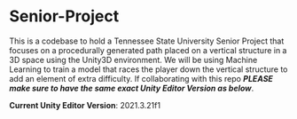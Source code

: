 # Senior-Project
This is a codebase to hold a Tennessee State University Senior Project that focuses on a procedurally generated path placed on a vertical structure in a 3D space using the Unity3D environment. We will be using Machine Learning to train a model that races the player down the vertical structure to add an element of extra difficulty. If collaborating with this repo ***PLEASE make sure to have the same exact Unity Editor Version as below***.

**Current Unity Editor Version**: 2021.3.21f1
